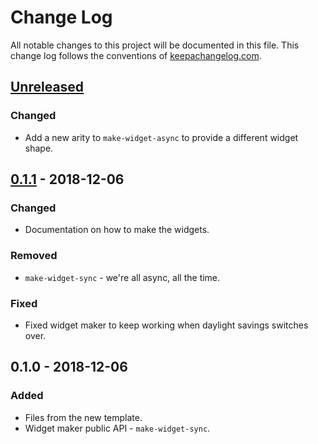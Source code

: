 # Change Log
All notable changes to this project will be documented in this file. This change log follows the conventions of [keepachangelog.com](http://keepachangelog.com/).

## [Unreleased]
### Changed
- Add a new arity to `make-widget-async` to provide a different widget shape.

## [0.1.1] - 2018-12-06
### Changed
- Documentation on how to make the widgets.

### Removed
- `make-widget-sync` - we're all async, all the time.

### Fixed
- Fixed widget maker to keep working when daylight savings switches over.

## 0.1.0 - 2018-12-06
### Added
- Files from the new template.
- Widget maker public API - `make-widget-sync`.

[Unreleased]: https://github.com/your-name/box/compare/0.1.1...HEAD
[0.1.1]: https://github.com/your-name/box/compare/0.1.0...0.1.1
